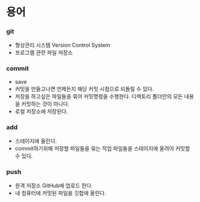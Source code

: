 # 용어

### git

* 형상관리 시스템 Version Control System
* 프로그램 관련 파일 저장소

### commit

* save
* 커밋을 만들고나면 언제든지 해당 커밋 시점으로 되돌릴 수 있다.
* 저장을 하고싶은 파일들을 묶어 커밋명령을 수행한다. 디렉토리 폴더안의 모든 내용을 커밋하는 것이 아니다.
* 로컬 저장소에 저장된다.

### add

* 스테이지에 올린다.
* commit하기위해 저장할 파일들을 묶는 작업 파일들을 스테이지에 올려야 커밋할 수 있다.

### push

* 원격 저장소 GitHub에 업로드 한다.
* 내 컴퓨터에 커밋된 파일을 깃헙에 올린다.

